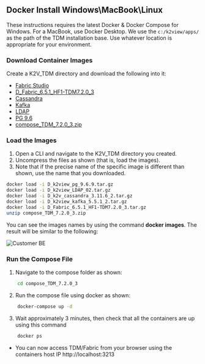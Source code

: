 ## Docker Install Windows\\MacBook\\Linux

These instructions requires the latest Docker & Docker Compose for Windows. For a MacBook, use Docker Desktop. 
We use the `c:/k2view/apps/`  as the path of the  TDM installation base. Use whatever location is appropriate for your environment. 

### Download Container Images 

Create a K2V_TDM directory and download the following into it: 

<ul>
    <li><a href="https://download.k2view.com/owncloud/index.php/s/zYHBGbNICBg7pIl">Fabric Studio</a></li>
    <li><a href="https://download.k2view.com/owncloud/index.php/s/B7xSHt3qgxoh7lS">D_Fabric_6.5.1_HF1-TDM7.2.0_3</a></li>
    <li><a href="https://owncloud-bkp2.s3.amazonaws.com/adminoc/fabricint/cassandra/3.11.6/openjdk/D_k2v_cassandra_3.11.6_2.tar.gz">Cassandra</a></li>
    <li><a href="https://owncloud-bkp2.s3.amazonaws.com/adminoc/fabricint/kafka/5.5.1/D_k2view_kafka_5.5.1_2.tar.gz">Kafka</a></li>
    <li><a href="https://owncloud-bkp2.s3.amazonaws.com/adminoc/etl%20%28ADI%29/LDAP/D_k2view_LDAP_02.tar.gz">LDAP</a></li>
    <li><a href="https://owncloud-bkp2.s3.amazonaws.com/adminoc/TDM/PG%20image/D_k2view_pg_9.6.9.tar.gz">PG 9.6</a></li>
    <li><a href="https://download.k2view.com/owncloud/index.php/s/cowvhINPs4WPixz">compose_TDM_7.2.0_3.zip</a></li>
</ul>


### Load the Images 

1. Open a CLI and navigate to the K2V_TDM directory you created. 
2. Uncompress the files as shown (that is, load the images). 
3. Note that if the precise name of the specific image is different than shown, use the name that you downloaded. 

~~~bash
docker load -i D_k2view_pg_9.6.9.tar.gz
docker load -i D_k2view_LDAP_02.tar.gz
docker load -i D_k2v_cassandra_3.11.6_2.tar.gz
docker load -i D_k2view_kafka_5.5.1_2.tar.gz
docker load -i D_Fabric_6.5.1_HF1-TDM7.2.0_3.tar.gz
unzip compose_TDM_7.2.0_3.zip
~~~

You can see the images names by using the command **docker images**. The result will be similar to the following: 

   ![Customer BE](images/docker_install_example.png)


### Run the Compose File 

1. Navigate to the compose folder as shown: 
~~~bash
    cd compose_TDM_7.2.0_3
~~~
2. Run the compose file using docker as shown: 
~~~bash
    docker-compose up -d
~~~
3. Wait approximately 3 minutes, then check that all the containers are up using this command
~~~bash
    docker ps
~~~
- You can now access TDM/Fabric from your browser using the containers host IP 
http://localhost:3213

